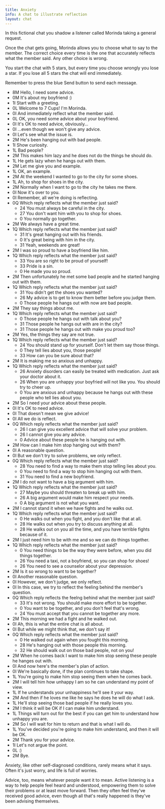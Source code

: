 ```yaml
---
title: Anxiety
info: A chat to illustrate reflection
layout: chat
---
```

In this fictional chat you shadow a listener called Morinda taking a general request.

Once the chat gets going, Morinda allows you to choose what to say to the member. The correct choice every time is the one that accurately reflects what the member said. Any other choice is wrong.

You start the chat with 5 stars, but every time you choose wrongly you lose a star. If you lose all 5 stars the chat will end immediately.

Remember to press the blue Send button to send each message.

- 8M Hello, I need some advice.
- 0M It's about my boyfriend :)
- 1I Start with a greeting.
- 0L Welcome to 7 Cups! I'm Morinda.
- 0I And immediately reflect what the member said.
- 0L OK, you need some advice about your boyfriend.
- 0I It's OK to need advice, obviously...
- 0I ...even though we won't give any advice.
- 0I Let's see what the issue is.
- 2M He's been hanging out with bad people.
- 1I Show curiosity.
- 1L Bad people?
- 2M This makes him lazy and he does not do the things he should do.
- 1L He gets lazy when he hangs out with them.
- 2M Let me give you and example.
- 1L OK, an example.
- 2M At the weekend I wanted to go to the city for some shoes.
- 1L Ah, to shop for shoes in the city.
- 2M Normally when I want to go to the city he takes me there.
- 0I Now it's over to you.
- 0I Remember, all we're doing is reflecting.
- 0Q Which reply reflects what the member just said?
  - 24 You must always be careful in the city.
  - 27 You don't want him with you to shop for shoes.
  - 0 You normally go together.
- 2M We always have a great time.
- 1Q Which reply reflects what the member just said?
  - 31 It's great hanging out with his friends.
  - 0 It's great being with him in the city.
  - 31 Yeah, weekends are great!
- 2M I was so proud to have a boyfriend like him.
- 1Q Which reply reflects what the member just said?
  - 33 You are so right to be proud of yourself!
  - 33 Pride is a sin.
  - 0 He made you so proud.
- 2M Then unfortunately he met some bad people and he started hanging out with them.
- 1Q Which reply reflects what the member just said?
  - 31 You didn't get the shoes you wanted?
  - 26 My advice is to get to know them better before you judge them.
  - 0 Those people he hangs out with now are bad people.
- 2M They say things about me.
- 1Q Which reply reflects what the member just said?
  - 0 Those people he hangs out with talk about you?
  - 31 Those people he hangs out with are in the city?
  - 31 Those people he hangs out with make you proud too?
- 2M Yes, the things they say are not true.
- 1Q Which reply reflects what the member just said?
  - 24 You should stand up for yourself. Don't let them say those things.
  - 0 They tell lies about you, those people!
  - 33 How can you be sure about that?
- 2M It is making me so anxious and unhappy.
- 1Q Which reply reflects what the member just said?
  - 26 Anxiety disorders can easily be treated with medication. Just ask your doctor about it.
  - 26 When you are unhappy your boyfried will not like you. You should try to cheer up.
  - 0 You are anxious and unhappy because he hangs out with these people who tell lies about you.
- 2M So I need your advice about these people.
- 0I It's OK to need advice.
- 0I That doesn't mean we give advice!
- 0I All we do is reflect.
- 0Q Which reply reflects what the member just said?
  - 26 I can give you excellent advice that will solve your problem.
  - 26 I cannot give you any advice.
  - 0 Advice about these people he is hanging out with.
- 2M How can I make him stop hanging out with them?
- 0I A reasonable question.
- 0I But we don't try to solve problems, we only reflect.
- 0Q Which reply reflects what the member just said?
  - 28 You need to find a way to make them stop telling lies about you.
  - 0 You need to find a way to stop him hanging out with them.
  - 31 You need to find a new boyfriend.
- 2M I do not want to have a big argument with him.
- 1Q Which reply reflects what the member just said?
  - 27 Maybe you should threaten to break up with him.
  - 26 A big argument would make him respect your needs.
  - 0 A big argument is not what you want.
- 2M I cannot stand it when we have fights and he walks out.
- 1Q Which reply reflects what the member just said?
  - 0 He walks out when you fight, and you don't like that at all.
  - 28 He walks out when you try to discuss anything at all.
  - 28 He walks out on you all the time, and you have terrible fights because of it.
- 2M I just need him to be with me and so we can do things together.
- 1Q Which reply reflects what the member just said?
  - 0 You need things to be the way they were before, when you did things together.
  - 26 You need a taxi, not a boyfriend, so you can shop for shoes!
  - 26 You need to see a counselor about your depression.
- 2M Is it so wrong to want to be together?
- 0I Another reasonable question.
- 0I However, we don't judge, we only reflect.
- 0I In this case, we try to reflect the feeling behind the member's question.
- 0Q Which reply reflects the feelng behind what the member just said?
  - 33 It's not wrong. You should make more effort to be together.
  - 0 You want to be together, and you don't feel that's wrong.
  - 24 You must accept that you cannot be together any more.
- 2M This morning we had a fight and he walked out.
- 0I Ah, this is what the entire chat is all about.
- 0I But while we might think that, we don't say it!
- 0Q Which reply reflects what the member just said?
  - 0 He walked out again when you fought this morning.
  - 28 He's hanging out with those people this morning.
  - 32 He should walk out on those bad people, not on you!
- 2M When he comes back I want to make him stop seeing these people he hanges out with.
- 0I And now here's the member's plan of action.
- 0I We're basically done, if the plan continues to take shape.
- 1L You're going to make him stop seeing them when he comes back.
- 2M I will tell him how unhappy I am so he can understand my point of view.
- 1L If he understands your unhappiness he'll see it your way.
- 2M And then if he loves me like he says he does he will do what I ask.
- 1L He'll stop seeing those bad people if he really loves you.
- 2M I think it will be OK if I can make him understand.
- 1L Things will turn out for the best if you can get him to understand how unhappy you are.
- 2M So I will wait for him to return and that is what I will do.
- 1L You've decided you're going to make him understand, and then it will be OK.
- 2M Thank you for your advice.
- 1I Let's not argue the point.
- 0L :)
- 2M Bye.

Anxiety, like other self-diagnosed conditions, rarely means what it says. Often it's just worry, and life is full of worries.

Advice, too, means whatever people want it to mean. Active listening is a way to help people feel heard and understood, empowering them to solve their problems or at least move forward. Then they often feel they've received good advice, even though all that's really happened is they've been advising themselves.
